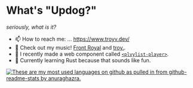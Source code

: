 # What's "Updog?"
_seriously, what is it?_

- 📫 How to reach me: ... https://www.troyv.dev/
- 💬 Check out my music! [Front Royal](https://www.frontroyalband.com) and [troy.](https://justtroy.bandcamp.com).
- 🔭 I recently made a web component called [`<plvylist-player>`](https://github.com/troyvassalotti/plvylist).
- 🌱 Currently learning Rust because that sounds like fun.

<a href="https://github.com/anuraghazra/github-readme-stats">
  <img align="center" src="https://github-readme-stats.vercel.app/api/top-langs/?username=troyvassalotti&theme=synthwave&layout=compact" alt="These are my most used languages on github as pulled in from github-readme-stats by anuraghazra." />
</a>
